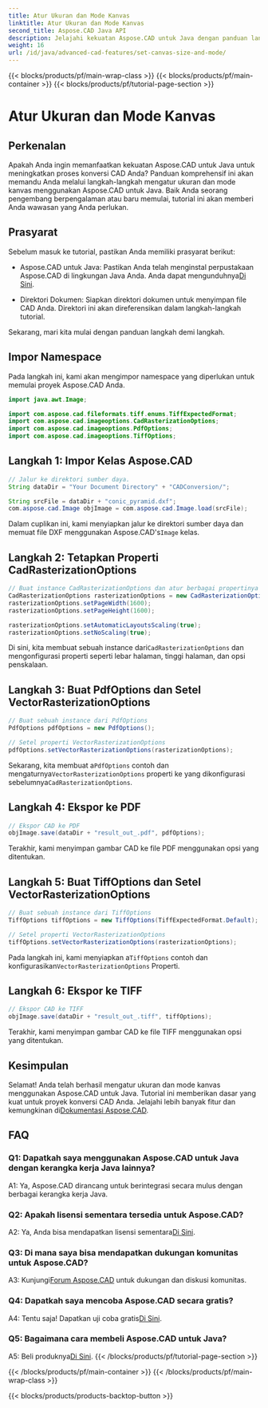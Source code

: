```yaml
---
title: Atur Ukuran dan Mode Kanvas
linktitle: Atur Ukuran dan Mode Kanvas
second_title: Aspose.CAD Java API
description: Jelajahi kekuatan Aspose.CAD untuk Java dengan panduan langkah demi langkah kami dalam mengatur ukuran dan mode kanvas. Konversi file CAD ke format PDF dan TIFF dengan mudah.
weight: 16
url: /id/java/advanced-cad-features/set-canvas-size-and-mode/
---
```


{{< blocks/products/pf/main-wrap-class >}}
{{< blocks/products/pf/main-container >}}
{{< blocks/products/pf/tutorial-page-section >}}

# Atur Ukuran dan Mode Kanvas

## Perkenalan

Apakah Anda ingin memanfaatkan kekuatan Aspose.CAD untuk Java untuk meningkatkan proses konversi CAD Anda? Panduan komprehensif ini akan memandu Anda melalui langkah-langkah mengatur ukuran dan mode kanvas menggunakan Aspose.CAD untuk Java. Baik Anda seorang pengembang berpengalaman atau baru memulai, tutorial ini akan memberi Anda wawasan yang Anda perlukan.

## Prasyarat

Sebelum masuk ke tutorial, pastikan Anda memiliki prasyarat berikut:

-  Aspose.CAD untuk Java: Pastikan Anda telah menginstal perpustakaan Aspose.CAD di lingkungan Java Anda. Anda dapat mengunduhnya[Di Sini](https://releases.aspose.com/cad/java/).

- Direktori Dokumen: Siapkan direktori dokumen untuk menyimpan file CAD Anda. Direktori ini akan direferensikan dalam langkah-langkah tutorial.

Sekarang, mari kita mulai dengan panduan langkah demi langkah.

## Impor Namespace

Pada langkah ini, kami akan mengimpor namespace yang diperlukan untuk memulai proyek Aspose.CAD Anda.
```java
import java.awt.Image;

import com.aspose.cad.fileformats.tiff.enums.TiffExpectedFormat;
import com.aspose.cad.imageoptions.CadRasterizationOptions;
import com.aspose.cad.imageoptions.PdfOptions;
import com.aspose.cad.imageoptions.TiffOptions;
```

## Langkah 1: Impor Kelas Aspose.CAD

```java
// Jalur ke direktori sumber daya.
String dataDir = "Your Document Directory" + "CADConversion/";

String srcFile = dataDir + "conic_pyramid.dxf";
com.aspose.cad.Image objImage = com.aspose.cad.Image.load(srcFile);
```

 Dalam cuplikan ini, kami menyiapkan jalur ke direktori sumber daya dan memuat file DXF menggunakan Aspose.CAD's`Image` kelas.

## Langkah 2: Tetapkan Properti CadRasterizationOptions

```java
// Buat instance CadRasterizationOptions dan atur berbagai propertinya
CadRasterizationOptions rasterizationOptions = new CadRasterizationOptions();
rasterizationOptions.setPageWidth(1600);
rasterizationOptions.setPageHeight(1600);

rasterizationOptions.setAutomaticLayoutsScaling(true);
rasterizationOptions.setNoScaling(true);
```

 Di sini, kita membuat sebuah instance dari`CadRasterizationOptions` dan mengonfigurasi properti seperti lebar halaman, tinggi halaman, dan opsi penskalaan.

## Langkah 3: Buat PdfOptions dan Setel VectorRasterizationOptions

```java
// Buat sebuah instance dari PdfOptions
PdfOptions pdfOptions = new PdfOptions();

// Setel properti VectorRasterizationOptions
pdfOptions.setVectorRasterizationOptions(rasterizationOptions);
```

 Sekarang, kita membuat a`PdfOptions` contoh dan mengaturnya`VectorRasterizationOptions` properti ke yang dikonfigurasi sebelumnya`CadRasterizationOptions`.

## Langkah 4: Ekspor ke PDF

```java
// Ekspor CAD ke PDF
objImage.save(dataDir + "result_out_.pdf", pdfOptions);
```

Terakhir, kami menyimpan gambar CAD ke file PDF menggunakan opsi yang ditentukan.

## Langkah 5: Buat TiffOptions dan Setel VectorRasterizationOptions

```java
// Buat sebuah instance dari TiffOptions
TiffOptions tiffOptions = new TiffOptions(TiffExpectedFormat.Default);

// Setel properti VectorRasterizationOptions
tiffOptions.setVectorRasterizationOptions(rasterizationOptions);
```

Pada langkah ini, kami menyiapkan a`TiffOptions` contoh dan konfigurasikan`VectorRasterizationOptions` Properti.

## Langkah 6: Ekspor ke TIFF

```java
// Ekspor CAD ke TIFF
objImage.save(dataDir + "result_out_.tiff", tiffOptions);
```

Terakhir, kami menyimpan gambar CAD ke file TIFF menggunakan opsi yang ditentukan.

## Kesimpulan

 Selamat! Anda telah berhasil mengatur ukuran dan mode kanvas menggunakan Aspose.CAD untuk Java. Tutorial ini memberikan dasar yang kuat untuk proyek konversi CAD Anda. Jelajahi lebih banyak fitur dan kemungkinan di[Dokumentasi Aspose.CAD](https://reference.aspose.com/cad/java/).

## FAQ

### Q1: Dapatkah saya menggunakan Aspose.CAD untuk Java dengan kerangka kerja Java lainnya?

A1: Ya, Aspose.CAD dirancang untuk berintegrasi secara mulus dengan berbagai kerangka kerja Java.

### Q2: Apakah lisensi sementara tersedia untuk Aspose.CAD?

 A2: Ya, Anda bisa mendapatkan lisensi sementara[Di Sini](https://purchase.aspose.com/temporary-license/).

### Q3: Di mana saya bisa mendapatkan dukungan komunitas untuk Aspose.CAD?

 A3: Kunjungi[Forum Aspose.CAD](https://forum.aspose.com/c/cad/19) untuk dukungan dan diskusi komunitas.

### Q4: Dapatkah saya mencoba Aspose.CAD secara gratis?

 A4: Tentu saja! Dapatkan uji coba gratis[Di Sini](https://releases.aspose.com/).

### Q5: Bagaimana cara membeli Aspose.CAD untuk Java?

 A5: Beli produknya[Di Sini](https://purchase.aspose.com/buy).
{{< /blocks/products/pf/tutorial-page-section >}}

{{< /blocks/products/pf/main-container >}}
{{< /blocks/products/pf/main-wrap-class >}}

{{< blocks/products/products-backtop-button >}}
